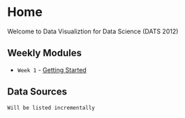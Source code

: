 # Home
Welcome to Data Visualiztion for Data Science (DATS 2012)
## Weekly Modules

* `Week 1` - [Getting Started](weekly/module_week_1_getting_started.md)

## Data Sources
    Will be listed incrementally
